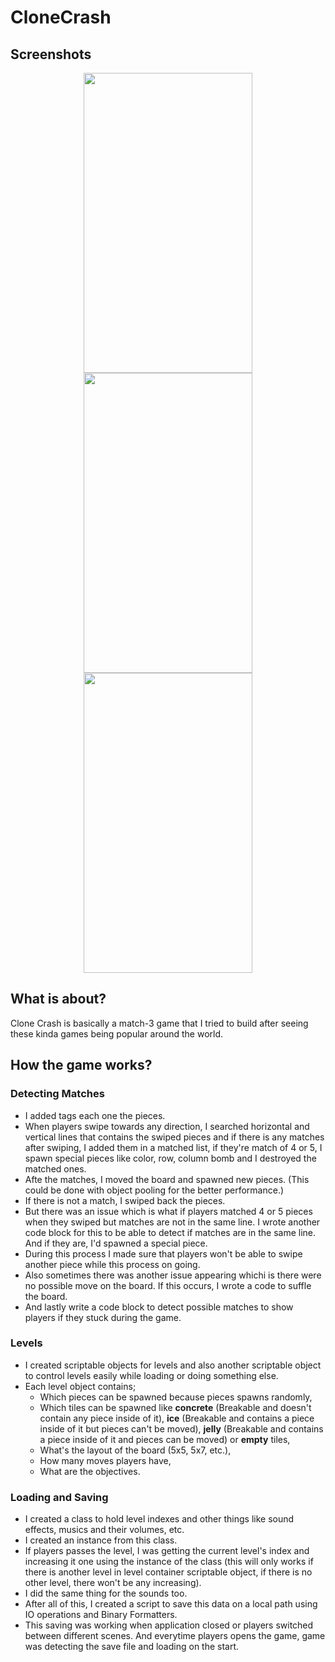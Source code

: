 # CloneCrash
## Screenshots
<div align="center">
 
</div>
<div align="center">
 <img src="https://github.com/FikretGezer/CloneCrash/assets/64322071/fbcaaab3-0772-40ff-9539-2dfa7a5ccb63" width="270" height="480">
 <img src="https://github.com/FikretGezer/CloneCrash/assets/64322071/1ab63a6d-4dec-4eb9-80c9-032e6751588f" width="270" height="480">
 <img src="https://github.com/FikretGezer/CloneCrash/assets/64322071/da6b7c68-0a98-43f3-9f77-9efdfa0f61bd" width="270" height="480"> 
</div>

## What is about?
Clone Crash is basically a match-3 game that I tried to build after seeing these kinda games being popular around the world.

## How the game works?
### Detecting Matches
* I added tags each one the pieces.
* When players swipe towards any direction, I searched horizontal and vertical lines that contains the swiped pieces and if there is any matches after swiping, I added them in a matched list, if they're match of 4 or 5, I spawn special pieces like color, row, column bomb and I destroyed the matched ones.
* Afte the matches, I moved the board and spawned new pieces. (This could be done with object pooling for the better performance.)
* If there is not a match, I swiped back the pieces.
* But there was an issue which is what if players matched 4 or 5 pieces when they swiped but matches are not in the same line. I wrote another code block for this to be able to detect if matches are in the same line. And if they are, I'd spawned a special piece.
* During this process I made sure that players won't be able to swipe another piece while this process on going.
* Also sometimes there was another issue appearing whichi is there were no possible move on the board. If this occurs, I wrote a code to suffle the board.
* And lastly write a code block to detect possible matches to show players if they stuck during the game.


### Levels
* I created scriptable objects for levels and also another scriptable object to control levels easily while loading or doing something else.
* Each level object contains;
  - Which pieces can be spawned because pieces spawns randomly,
  - Which tiles can be spawned like **concrete** (Breakable and doesn't contain any piece inside of it), **ice** (Breakable and contains a piece inside of it but pieces can't be moved), **jelly** (Breakable and contains a piece inside of it and pieces can be moved) or **empty** tiles,
  - What's the layout of the board (5x5, 5x7, etc.),
  - How many moves players have,
  - What are the objectives.

### Loading and Saving
* I created a class to hold level indexes and other things like sound effects, musics and their volumes, etc.
* I created an instance from this class.
* If players passes the level, I was getting the current level's index and increasing it one using the instance of the class (this will only works if there is another level in level container scriptable object, if there is no other level, there won't be any increasing).
* I did the same thing for the sounds too.
* After all of this, I created a script to save this data on a local path using IO operations and Binary Formatters.
* This saving was working when application closed or players switched between different scenes. And everytime players opens the game, game was detecting the save file and loading on the start.
